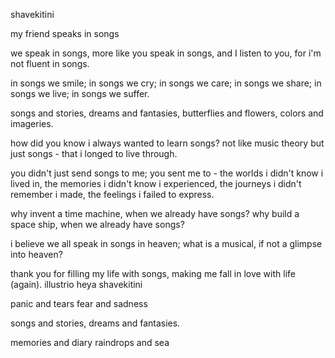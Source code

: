 shavekitini

my friend speaks in songs

we speak in songs,
more like you speak in songs, 
and I listen to you,
for i'm not fluent in songs.

in songs we smile;
in songs we cry;
in songs we care;
in songs we share;
in songs we live;
in songs we suffer.

songs and stories,
dreams and fantasies,
butterflies and flowers,
colors and imageries.

how did you know i always wanted to learn songs?
not like music theory but just songs -
that i longed to live through.

you didn't just send songs to me;
you sent me to -
the worlds i didn't know i lived in,
the memories i didn't know i experienced,
the journeys i didn't remember i made,
the feelings i failed to express.

why invent a time machine,
when we already have songs?
why build a space ship,
when we already have songs?

i believe we all speak in songs in heaven;
what is a musical, if not a glimpse into heaven?

thank you for filling my life with songs,
making me fall in love with life (again).
illustrio heya shavekitini








panic and tears
fear and sadness

songs and stories,
dreams and fantasies.

memories and diary
raindrops and sea

